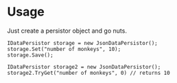 # Usage

Just create a persistor object and go nuts.

```
IDataPersistor storage = new JsonDataPersistor();
storage.Set("number of monkeys", 10);
storage.Save();

IDataPersistor storage2 = new JsonDataPersistor();
storage2.TryGet("number of monkeys", 0) // returns 10
```